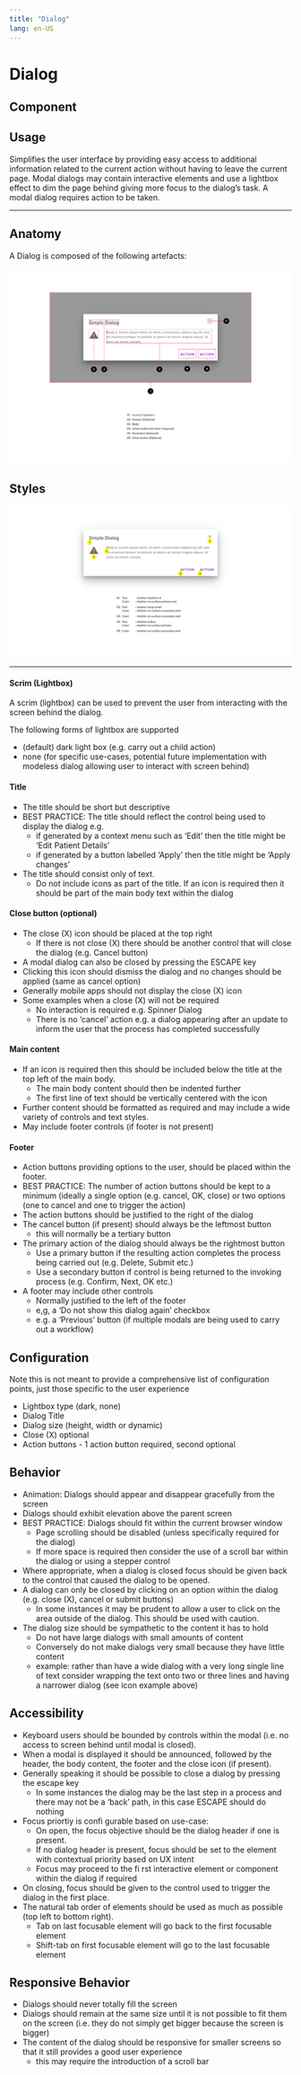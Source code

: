```yaml
---
title: "Dialog"
lang: en-US
---
```


<style>img{max-width:100%;}</style>

# Dialog

## Component

## Usage

Simplifies the user interface by providing easy access to additional information related to the current action without having to leave the current page. Modal dialogs may contain interactive elements and use a lightbox effect to dim the page behind giving more focus to the dialog’s task. A modal dialog requires action to be taken.

<hr />

## Anatomy

A Dialog is composed of the following artefacts:

![Anatomy](./assets/Dialogs_-_Anatomy.png)

## Styles

![Anatomy](./assets/Dialogs_-_Style.png)

<hr />

#### Scrim (Lightbox)

A scrim (lightbox) can be used to prevent the user from interacting with the screen behind the dialog.

The following forms of lightbox are supported

- (default) dark light box (e.g. carry out a child action)
- none (for specific use-cases, potential future implementation with modeless dialog allowing user to interact with screen behind)

#### Title

- The title should be short but descriptive
- BEST PRACTICE: The title should reflect the control being used to display the dialog e.g.
  - if generated by a context menu such as ‘Edit’ then the title might be ‘Edit Patient Details’
  - if generated by a button labelled ‘Apply’ then the title might be ‘Apply changes’
- The title should consist only of text.
  - Do not include icons as part of the title. If an icon is required then it should be part of the main body text within the dialog

#### Close button (optional)

- The close (X) icon should be placed at the top right
  - If there is not close (X) there should be another control that will close the dialog (e.g. Cancel button)
- A modal dialog can also be closed by pressing the ESCAPE key
- Clicking this icon should dismiss the dialog and no changes should be applied (same as cancel option)
- Generally mobile apps should not display the close (X) icon
- Some examples when a close (X) will not be required
  - No interaction is required e.g. Spinner Dialog
  - There is no ‘cancel’ action e.g. a dialog appearing after an update to inform the user that the process has completed successfully

#### Main content

- If an icon is required then this should be included below the title at the top left of the main body.
  - The main body content should then be indented further
  - The first line of text should be vertically centered with the icon
- Further content should be formatted as required and may include a wide variety of controls and text styles.
- May include footer controls (if footer is not present)

#### Footer

- Action buttons providing options to the user, should be placed within the footer.
- BEST PRACTICE: The number of action buttons should be kept to a minimum (ideally a single option (e.g. cancel, OK, close) or two options (one to cancel and one to trigger the action)
- The action buttons should be justified to the right of the dialog
- The cancel button (if present) should always be the leftmost button
  - this will normally be a tertiary button
- The primary action of the dialog should always be the rightmost button
  - Use a primary button if the resulting action completes the process being carried out (e.g. Delete, Submit etc.)
  - Use a secondary button if control is being returned to the invoking process (e.g. Confirm, Next, OK etc.)
- A footer may include other controls
  - Normally justified to the left of the footer
  - e,g, a ‘Do not show this dialog again’ checkbox
  - e.g. a ‘Previous’ button (if multiple modals are being used to carry out a workflow)

## Configuration

Note this is not meant to provide a comprehensive list of configuration points, just those specific to the user experience

- Lightbox type (dark, none)
- Dialog Title
- Dialog size (height, width or dynamic)
- Close (X) optional
- Action buttons - 1 action button required, second optional

## Behavior

- Animation: Dialogs should appear and disappear gracefully from the screen
- Dialogs should exhibit elevation above the parent screen
- BEST PRACTICE: Dialogs should fit within the current browser window
  - Page scrolling should be disabled (unless specifically required for the dialog)
  - If more space is required then consider the use of a scroll bar within the dialog or using a stepper control
- Where appropriate, when a dialog is closed focus should be given back to the control that caused the dialog to be opened.
- A dialog can only be closed by clicking on an option within the dialog (e.g. close (X), cancel or submit buttons)
  - In some instances it may be prudent to allow a user to click on the area outside of the dialog. This should be used with caution.
- The dialog size should be sympathetic to the content it has to hold
  - Do not have large dialogs with small amounts of content
  - Conversely do not make dialogs very small because they have little content
  - example: rather than have a wide dialog with a very long single line of text consider wrapping the text onto two or three lines and having a narrower dialog (see icon example above)

## Accessibility

- Keyboard users should be bounded by controls within the modal (i.e. no access to screen behind until modal is closed).
- When a modal is displayed it should be announced, followed by the header, the body content, the footer and the close icon (if present).
- Generally speaking it should be possible to close a dialog by pressing the escape key
  - In some instances the dialog may be the last step in a process and there may not be a ‘back’ path, in this case ESCAPE should do nothing
- Focus priortiy is confi gurable based on use-case:
  - On open, the focus objective should be the dialog header if one is present.
  - If no dialog header is present, focus should be set to the element with contextual priority based on UX intent
  - Focus may proceed to the fi rst interactive element or component within the dialog if required
- On closing, focus should be given to the control used to trigger the dialog in the first place.
- The natural tab order of elements should be used as much as possible (top left to bottom right).
  - Tab on last focusable element will go back to the first focusable element
  - Shift-tab on first focusable element will go to the last focusable element

## Responsive Behavior

- Dialogs should never totally fill the screen
- Dialogs should remain at the same size until it is not possible to fit them on the screen (i.e. they do not simply get bigger because the screen is bigger)
- The content of the dialog should be responsive for smaller screens so that it still provides a good user experience
  - this may require the introduction of a scroll bar
